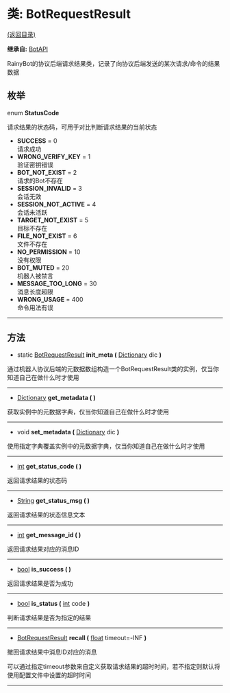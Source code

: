 # 类: BotRequestResult

[(返回目录)](./)

**继承自:** [BotAPI](BotAPI.md)

RainyBot的协议后端请求结果类，记录了向协议后端发送的某次请求/命令的结果数据

## 枚举

enum **StatusCode**

请求结果的状态码，可用于对比判断请求结果的当前状态

* **SUCCESS** = 0\
  请求成功
* **WRONG\_VERIFY\_KEY** = 1\
  验证密钥错误
* **BOT\_NOT\_EXIST** = 2\
  请求的Bot不存在
* **SESSION\_INVALID** = 3\
  会话无效
* **SESSION\_NOT\_ACTIVE** = 4\
  会话未活跃
* **TARGET\_NOT\_EXIST** = 5\
  目标不存在
* **FILE\_NOT\_EXIST** = 6\
  文件不存在
* **NO\_PERMISSION** = 10\
  没有权限
* **BOT\_MUTED** = 20\
  机器人被禁言
* **MESSAGE\_TOO\_LONG** = 30\
  消息长度超限
* **WRONG\_USAGE** = 400\
  命令用法有误

***

## 方法

* static [BotRequestResult](BotRequestResult.md) **init\_meta (** [Dictionary](https://docs.godotengine.org/en/latest/classes/class\_dictionary.html) dic **)**

通过机器人协议后端的元数据数组构造一个BotRequestResult类的实例，仅当你知道自己在做什么时才使用

***

* [Dictionary](https://docs.godotengine.org/en/latest/classes/class\_dictionary.html) **get\_metadata ( )**

获取实例中的元数据字典，仅当你知道自己在做什么时才使用

***

* void **set\_metadata (** [Dictionary](https://docs.godotengine.org/en/latest/classes/class\_dictionary.html) dic **)**

使用指定字典覆盖实例中的元数据字典，仅当你知道自己在做什么时才使用

***

* [int](https://docs.godotengine.org/en/latest/classes/class\_int.html) **get\_status\_code ( )**

返回请求结果的状态码

***

* [String](https://docs.godotengine.org/en/latest/classes/class\_string.html) **get\_status\_msg ( )**

返回请求结果的状态信息文本

***

* [int](https://docs.godotengine.org/en/latest/classes/class\_int.html) **get\_message\_id ( )**

返回请求结果对应的消息ID

***

* [bool](https://docs.godotengine.org/en/latest/classes/class\_bool.html) **is\_success ( )**

返回请求结果是否为成功

***

* [bool](https://docs.godotengine.org/en/latest/classes/class\_bool.html) **is\_status (** [int](https://docs.godotengine.org/en/latest/classes/class\_int.html) code **)**

判断请求结果是否为指定的结果

***

* [BotRequestResult](BotRequestResult.md) **recall (** [float](https://docs.godotengine.org/en/latest/classes/class\_float.html) timeout=-INF **)**

撤回请求结果中消息ID对应的消息

可以通过指定timeout参数来自定义获取请求结果的超时时间，若不指定则默认将使用配置文件中设置的超时时间

***
